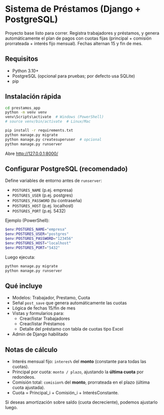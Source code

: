 # Sistema de Préstamos (Django + PostgreSQL)

Proyecto base listo para correr. Registra trabajadores y préstamos, y genera automáticamente
el plan de pagos con cuotas fijas (principal + comisión prorrateada + interés fijo mensual).
Fechas alternan 15 y fin de mes.

## Requisitos
- Python 3.10+
- PostgreSQL (opcional para pruebas; por defecto usa SQLite)
- pip

## Instalación rápida
```bash
cd prestamos_app
python -m venv venv
venv\Scripts\activate  # Windows (PowerShell)
# source venv/bin/activate  # Linux/Mac

pip install -r requirements.txt
python manage.py migrate
python manage.py createsuperuser  # opcional
python manage.py runserver
```

Abre http://127.0.0.1:8000/

## Configurar PostgreSQL (recomendado)
Define variables de entorno antes de `runserver`:

- `POSTGRES_NAME`  (p.ej. empresa)
- `POSTGRES_USER`  (p.ej. postgres)
- `POSTGRES_PASSWORD` (tu contraseña)
- `POSTGRES_HOST`  (p.ej. localhost)
- `POSTGRES_PORT`  (p.ej. 5432)

Ejemplo (PowerShell):
```powershell
$env:POSTGRES_NAME="empresa"
$env:POSTGRES_USER="postgres"
$env:POSTGRES_PASSWORD="123456"
$env:POSTGRES_HOST="localhost"
$env:POSTGRES_PORT="5432"
```

Luego ejecuta:
```bash
python manage.py migrate
python manage.py runserver
```

## Qué incluye
- Modelos: Trabajador, Prestamo, Cuota
- Señal `post_save` que genera automáticamente las cuotas
- Lógica de fechas 15/fin de mes
- Vistas y formularios para:
    - Crear/listar Trabajadores
    - Crear/listar Préstamos
    - Detalle del préstamo con tabla de cuotas tipo Excel
- Admin de Django habilitado

## Notas de cálculo
- Interés mensual fijo: `interes%` del **monto** (constante para todas las cuotas).
- Principal por cuota: `monto / plazo`, ajustando la **última cuota** por redondeos.
- Comisión total: `comision%` del **monto**, prorrateada en el plazo (última cuota ajustada).
- Cuota = Principal_i + Comisión_i + InterésConstante.

Si deseas amortización sobre saldo (cuota decreciente), podemos ajustarlo luego.
